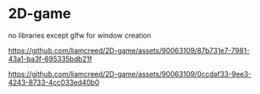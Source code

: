 # 2D-game
no libraries except glfw for window creation



https://github.com/liamcreed/2D-game/assets/90063109/87b731e7-7981-43a1-ba3f-695335bdb21f



https://github.com/liamcreed/2D-game/assets/90063109/0ccdaf33-9ee3-4243-8733-4cc033ed40b0


